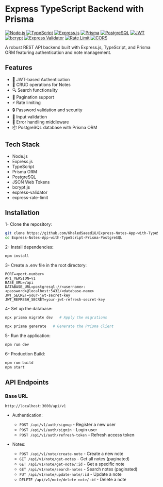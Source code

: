 # Express TypeScript Backend with Prisma

[![Node.js](https://img.shields.io/badge/Node.js-339933?style=for-the-badge&logo=nodedotjs&logoColor=white)](https://nodejs.org/)
[![TypeScript](https://img.shields.io/badge/TypeScript-007ACC?style=for-the-badge&logo=typescript&logoColor=white)](https://www.typescriptlang.org/)
[![Express.js](https://img.shields.io/badge/Express.js-000000?style=for-the-badge&logo=express&logoColor=white)](https://expressjs.com/)
[![Prisma](https://img.shields.io/badge/Prisma-3982CE?style=for-the-badge&logo=Prisma&logoColor=white)](https://www.prisma.io/)
[![PostgreSQL](https://img.shields.io/badge/PostgreSQL-316192?style=for-the-badge&logo=postgresql&logoColor=white)](https://www.postgresql.org/)
[![JWT](https://img.shields.io/badge/JWT-000000?style=for-the-badge&logo=JSON%20web%20tokens&logoColor=white)](https://jwt.io/)
[![bcrypt](https://img.shields.io/badge/bcrypt-003A70?style=for-the-badge&logo=lock&logoColor=white)](https://www.npmjs.com/package/bcryptjs)
[![Express Validator](https://img.shields.io/badge/Express_Validator-7457C2?style=for-the-badge&logo=validator&logoColor=white)](https://express-validator.github.io/)
[![Rate Limit](https://img.shields.io/badge/Rate_Limit-2EA44F?style=for-the-badge&logo=shield&logoColor=white)](https://www.npmjs.com/package/express-rate-limit)
[![CORS](https://img.shields.io/badge/CORS-000000?style=for-the-badge&logo=cors&logoColor=white)](https://www.npmjs.com/package/cors)

A robust REST API backend built with Express.js, TypeScript, and Prisma ORM featuring authentication and note management.

## Features

- 🔐 JWT-based Authentication
- 📝 CRUD operations for Notes
- 🔍 Search functionality
- 📄 Pagination support
- ⚡ Rate limiting
- 🔒 Password validation and security
- 🎯 Input validation
- 🚫 Error handling middleware
- 📦 PostgreSQL database with Prisma ORM

## Tech Stack

- Node.js
- Express.js
- TypeScript
- Prisma ORM
- PostgreSQL
- JSON Web Tokens
- bcrypt.js
- express-validator
- express-rate-limit

## Installation

1- Clone the repository:

```bash
git clone https://github.com/KhaledSaeed18/Express-Notes-App-with-TypeScript-Prisma-PostgreSQL.git
cd Express-Notes-App-with-TypeScript-Prisma-PostgreSQL
```

2- Install dependencies:

```bash
npm install
```

3- Create a .env file in the root directory:

```.env
PORT=<port-number>
API_VERSION=v1
BASE_URL=/api
DATABASE_URL=postgresql://<username>:<password>@localhost:5432/<database-name>
JWT_SECRET=your-jwt-secret-key
JWT_REFRESH_SECRET=your-jwt-refresh-secret-key
```

4- Set up the database:

```bash
npx prisma migrate dev   # Apply the migrations

npx prisma generate   # Generate the Prisma Client
```

5- Run the application:

```bash
npm run dev
```

6- Production Build:

```bash
npm run build
npm start
```

## API Endpoints

### Base URL

`http://localhost:3000/api/v1`

- Authentication:
  - `POST /api/v1/auth/signup` - Register a new user
  - `POST /api/v1/auth/signin` - Login user
  - `POST /api/v1/auth/refresh-token` - Refresh access token

- Notes:
  - `POST /api/v1/note/create-note` - Create a new note
  - `GET /api/v1/note/get-notes` - Get all notes (paginated)
  - `GET /api/v1/note/get-note/:id` - Get a specific note
  - `GET /api/v1/note/search-notes` - Search notes (paginated)
  - `PUT /api/v1/note/update-note/:id` - Update a note
  - `DELETE /api/v1/note/delete-note/:id` - Delete a note
  